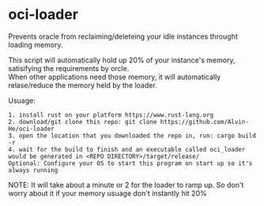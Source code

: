 # oci-loader

Prevents oracle from reclaiming/deleteing your idle instances throught loading memory. 

This script will automatically hold up 20% of your instance's memory, satisifying the requirements by orcle.  
When other applications need those memory, it will automatically relase/reduce the memory held by the loader. 

Usuage: 
```
1. install rust on your platform https://www.rust-lang.org
2. download/git clone this repo: git clone https://github.com/Alvin-He/oci-loader
3. open the location that you downloaded the repo in, run: cargo build -r
4. wait for the build to finish and an executable called oci_loader would be generated in <REPO DIRECTORY>/target/release/
Optional: Configure your OS to start this program on start up so it's always running
```

NOTE: It will take about a minute or 2 for the loader to ramp up. So don't worry about it if your memory usuage don't instantly hit 20% 
